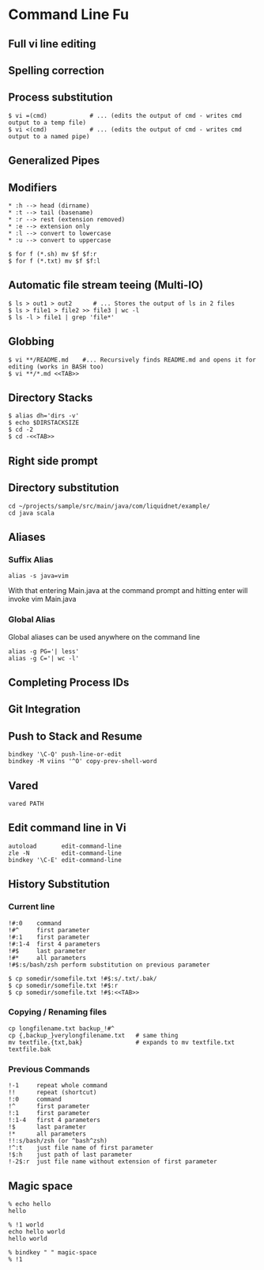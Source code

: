 # Command Line Fu

## Full vi line editing

## Spelling correction

## Process substitution

    $ vi =(cmd)            # ... (edits the output of cmd - writes cmd output to a temp file)
    $ vi <(cmd)            # ... (edits the output of cmd - writes cmd output to a named pipe)

## Generalized Pipes

## Modifiers

    * :h --> head (dirname)
    * :t --> tail (basename)
    * :r --> rest (extension removed)
    * :e --> extension only
    * :l --> convert to lowercase
    * :u --> convert to uppercase

    $ for f (*.sh) mv $f $f:r
    $ for f (*.txt) mv $f $f:l

## Automatic file stream teeing (Multi-IO)

    $ ls > out1 > out2      # ... Stores the output of ls in 2 files
    $ ls > file1 > file2 >> file3 | wc -l
    $ ls -l > file1 | grep 'file*'

## Globbing

    $ vi **/README.md    #... Recursively finds README.md and opens it for editing (works in BASH too)
    $ vi **/*.md <<TAB>>

## Directory Stacks

    $ alias dh='dirs -v'
    $ echo $DIRSTACKSIZE
    $ cd -2
    $ cd -<<TAB>>

## Right side prompt

## Directory substitution

    cd ~/projects/sample/src/main/java/com/liquidnet/example/
    cd java scala

## Aliases

### Suffix Alias

    alias -s java=vim

With that entering Main.java at the command prompt and hitting enter will invoke vim Main.java

### Global Alias

Global aliases can be used anywhere on the command line

    alias -g PG='| less'
    alias -g C='| wc -l'

## Completing Process IDs

## Git Integration

## Push to Stack and Resume

    bindkey '\C-Q' push-line-or-edit
    bindkey -M viins '^O' copy-prev-shell-word

## Vared

    vared PATH

## Edit command line in Vi

    autoload       edit-command-line
    zle -N         edit-command-line
    bindkey '\C-E' edit-command-line

## History Substitution

### Current line

    !#:0    command
    !#^     first parameter
    !#:1    first parameter
    !#:1-4  first 4 parameters
    !#$     last parameter
    !#*     all parameters
    !#$:s/bash/zsh perform substitution on previous parameter

    $ cp somedir/somefile.txt !#$:s/.txt/.bak/
    $ cp somedir/somefile.txt !#$:r
    $ cp somedir/somefile.txt !#$:<<TAB>>

### Copying / Renaming files

    cp longfilename.txt backup_!#^
    cp {,backup_}verylongfilename.txt   # same thing
    mv textfile.{txt,bak}               # expands to mv textfile.txt textfile.bak

### Previous Commands

    !-1     repeat whole command
    !!      repeat (shortcut)
    !:0     command
    !^      first parameter
    !:1     first parameter
    !:1-4   first 4 parameters
    !$      last parameter
    !*      all parameters
    !!:s/bash/zsh (or ^bash^zsh)
    !^:t    just file name of first parameter
    !$:h    just path of last parameter
    !-2$:r  just file name without extension of first parameter

## Magic space

    % echo hello
    hello

    % !1 world
    echo hello world
    hello world

    % bindkey " " magic-space
    % !1

